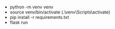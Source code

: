 - python -m venv venv  
- source venv/bin/activate (.\venv\Scripts\activate)
- pip install -r requirements.txt
- flask run